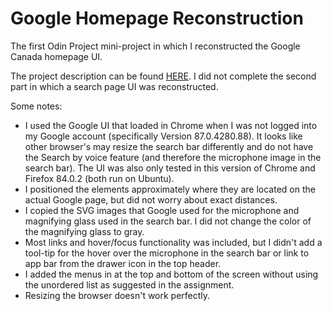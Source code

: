 # Google Homepage Reconstruction
The first Odin Project mini-project in which I reconstructed the Google Canada homepage UI.

The project description can be found [HERE](https://www.theodinproject.com/courses/foundations/lessons/html-css). I did not complete the second part in which a search page UI was reconstructed.

Some notes:
- I used the Google UI that loaded in Chrome when I was not logged into my Google account (specifically Version 87.0.4280.88). It looks like other browser's may resize the search bar differently and do not have the Search by voice feature (and therefore the microphone image in the search bar). The UI was also only tested in this version of Chrome and Firefox 84.0.2 (both run on Ubuntu).
- I positioned the elements approximately where they are located on the actual Google page, but did not worry about exact distances.
- I copied the SVG images that Google used for the microphone and magnifying glass used in the search bar. I did not change the color of the magnifying glass to gray.
- Most links and hover/focus functionality was included, but I didn't add a tool-tip for the hover over the microphone in the search bar or link to app bar from the drawer icon in the top header.
- I added the menus in at the top and bottom of the screen without using the unordered list as suggested in the assignment.
- Resizing the browser doesn't work perfectly.

